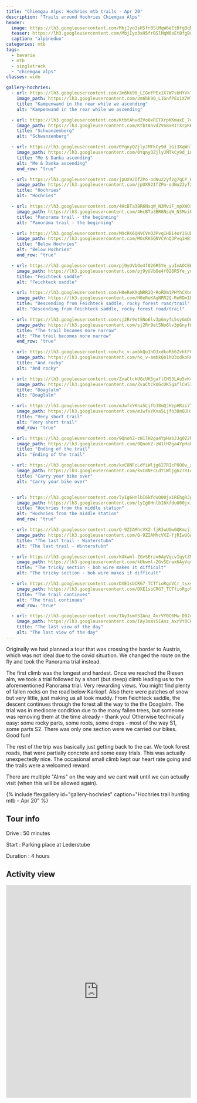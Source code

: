 ```yaml
---
title: "Chiemgau Alps: Hochries mtb trails - Apr 20"
description: "Trails around Hochries Chiemgau Alps"
header:
  image: https://lh3.googleusercontent.com/MbjIyo3sH5frBSlMqW6eEtBfgBqNUF9Sji32pbelxWGy8e-ry3m7w8WfV2fgESnjG6JkqEm6c3wq8cm0GyVfqGrVdg2F0RKCDLAEIeDJtIWSRBmH5kT7N1x0VQIwDOejZ5GvpL5tvUhWN4CYZjLJX6u1SzaWb0teSOPwuZpdjK6B3YAhK0Nh3qsjh-IlrNs8VuAbkVhE2VJDZbPul8S3pnw-KFe1MzBxVIp6GPlMcRg1qF2s_mzYucQDMxdI1z5MNi8um-tauK6xENhxj-fVA4SRy33RFnHzNFDlqba0xfcrgpHdnbuGD8dKDN1dEuwfHwUf-zgy_5acqolBZQOmUkYczCEFrLFvbaMqRX7fSfEUXVWWVm0evUB0YgLkcS1D6sVJKMD2QMyrPe3OYdYJD8L22j6gVUqPTrEdWDaAsnb3vVwlKiWoRRRgtqQIuRhxUeEXGnElSG4MhpEC6gZiQ7GBPFUmdSyljCedO5db5LSE2LhMfWVI-8-IfzfqM-pRI6mpdUZdMP7FhE683cbTaEtJSXFvdcEXInEmPslEVuiKkvX2uQ0jwoMXQHwJJpIyq7QOxtvCbDalVa-zLfZg9nge2nYx596S47aFmu2jV9J0sdOp68IIF3lrBx5o66XromFYkwCtnMTeNSKtREHlmeGp7zxg0G6j-6r9xuU8Iihv9fv6IlOYx8WpprhL1-nak2Q7pG2GC84adFcTxCnJdnF_M-MiOjj5dgiIQAyjV8J1tBD4NHWwKpgQ=w1210-h1316-no
  teaser: https://lh3.googleusercontent.com/MbjIyo3sH5frBSlMqW6eEtBfgBqNUF9Sji32pbelxWGy8e-ry3m7w8WfV2fgESnjG6JkqEm6c3wq8cm0GyVfqGrVdg2F0RKCDLAEIeDJtIWSRBmH5kT7N1x0VQIwDOejZ5GvpL5tvUhWN4CYZjLJX6u1SzaWb0teSOPwuZpdjK6B3YAhK0Nh3qsjh-IlrNs8VuAbkVhE2VJDZbPul8S3pnw-KFe1MzBxVIp6GPlMcRg1qF2s_mzYucQDMxdI1z5MNi8um-tauK6xENhxj-fVA4SRy33RFnHzNFDlqba0xfcrgpHdnbuGD8dKDN1dEuwfHwUf-zgy_5acqolBZQOmUkYczCEFrLFvbaMqRX7fSfEUXVWWVm0evUB0YgLkcS1D6sVJKMD2QMyrPe3OYdYJD8L22j6gVUqPTrEdWDaAsnb3vVwlKiWoRRRgtqQIuRhxUeEXGnElSG4MhpEC6gZiQ7GBPFUmdSyljCedO5db5LSE2LhMfWVI-8-IfzfqM-pRI6mpdUZdMP7FhE683cbTaEtJSXFvdcEXInEmPslEVuiKkvX2uQ0jwoMXQHwJJpIyq7QOxtvCbDalVa-zLfZg9nge2nYx596S47aFmu2jV9J0sdOp68IIF3lrBx5o66XromFYkwCtnMTeNSKtREHlmeGp7zxg0G6j-6r9xuU8Iihv9fv6IlOYx8WpprhL1-nak2Q7pG2GC84adFcTxCnJdnF_M-MiOjj5dgiIQAyjV8J1tBD4NHWwKpgQ=w400-h800-no
  caption: "alpineduo"
categories: mtb
tags:
  - bavaria
  - mtb
  - singletrack
  - "chiemgau alps"
classes: wide

gallery-hochries:
  - url: https://lh3.googleusercontent.com/2m6hk90_LIGnfPEx1X7W7sbHYVkTfHVc83Q7WkMF52e1ObCTNz-z6RvQX76pAr72iF7_y-vnoWWqiJ5MqPSDn9VZO4fRBjkObqg_bE7O5_744oXqsSPkm1bxVJ_VLu4x86-j0ezg-Sodmbu0dj41iSHe0FJgbnkRoo5QGUoKRI_FiVA2yvV32Klm4y8SWTF_oRGGFXfmxoG1bdaF4unfuVIbAxN-nyn1g4DbCS2vV7sYX-XULQPoVdjFsqq3eob0LpfI8rfr4BwbNJKKyKQT9nhso9EAfH3DKDeGug_z8UDvd0vZgG2tQHtcgDXh-Qdhf92VGXris0dZ5UJ78DIB2EoypT8GGpokEnE1uhXQXEB3aoFNp6JM88fwAC0Aa35LrkYJg29v0T61gmI7TAkjPv_FHnlwHZnsVgWAdHM1g3OIwdtu7BDvRyfbH2ALOtNnj601FVLlqVPwj0FXV1anIQ7qGqEwljrrl6IXqK2csEgCiVanePqnO1VrGWP7J5Mj2Hxo4IQV3fOQ7ZHfKd-sR3snC1okj4LOqt285ip7aRMQKdWGk7oqzj4IrSLv_jvo3wCDaQDfhjSbeuxSYXK3DC3_dvuIcq5LX-U_stZ1IW88ODnOi05eoYT0D2dYRYR37jh-xfhcrlwSFR6me1dz1wDjGswJ9o2DZlidmYIihi8o5dd9Rt0hnbnfw_y4_p5Z-iVGFNvVu5KUVp6Pq3IaVWUbbhG8IL-J_UulCCEQKZgW6GyuGj97AMQn=w988-h1316-no
    image_path: https://lh3.googleusercontent.com/2m6hk90_LIGnfPEx1X7W7sbHYVkTfHVc83Q7WkMF52e1ObCTNz-z6RvQX76pAr72iF7_y-vnoWWqiJ5MqPSDn9VZO4fRBjkObqg_bE7O5_744oXqsSPkm1bxVJ_VLu4x86-j0ezg-Sodmbu0dj41iSHe0FJgbnkRoo5QGUoKRI_FiVA2yvV32Klm4y8SWTF_oRGGFXfmxoG1bdaF4unfuVIbAxN-nyn1g4DbCS2vV7sYX-XULQPoVdjFsqq3eob0LpfI8rfr4BwbNJKKyKQT9nhso9EAfH3DKDeGug_z8UDvd0vZgG2tQHtcgDXh-Qdhf92VGXris0dZ5UJ78DIB2EoypT8GGpokEnE1uhXQXEB3aoFNp6JM88fwAC0Aa35LrkYJg29v0T61gmI7TAkjPv_FHnlwHZnsVgWAdHM1g3OIwdtu7BDvRyfbH2ALOtNnj601FVLlqVPwj0FXV1anIQ7qGqEwljrrl6IXqK2csEgCiVanePqnO1VrGWP7J5Mj2Hxo4IQV3fOQ7ZHfKd-sR3snC1okj4LOqt285ip7aRMQKdWGk7oqzj4IrSLv_jvo3wCDaQDfhjSbeuxSYXK3DC3_dvuIcq5LX-U_stZ1IW88ODnOi05eoYT0D2dYRYR37jh-xfhcrlwSFR6me1dz1wDjGswJ9o2DZlidmYIihi8o5dd9Rt0hnbnfw_y4_p5Z-iVGFNvVu5KUVp6Pq3IaVWUbbhG8IL-J_UulCCEQKZgW6GyuGj97AMQn=w300-h400-no
    title: "Kampenwand in the rear while we ascending"
    alt: "Kampenwand in the rear while we ascending"

  - url: https://lh3.googleusercontent.com/KtbtAhvd2Vo8xRITXrpKKmaxE_7d_3viMBWpL_UeOif2ZJ9koiaVtN4Mc6L5vN7i1iLvGmmq55y6ArvgKt_CkkPdL1zMjKPRHOXlkEcYLAwzMb9eC30xONeuYCaAZyXbHHcRX1xUvoyl3ZfAaAJyUJMWvmklGXpgdyhimEyy_nnoQzHED1qzcKtmXS3RKSeKW-jIEw7e256KX8CvKTUsVngsHZCqafZF0wy9NcXMROlwbQY94qpg8Lk3rZA9GWskrfVyJg-p7IieuW4x3KhQkAZeWJy5PMNS8Dml-S-ianvOI6xLyqhAMTi99fHNuqvNXftCGSuCQIEYHrKCnFAyTef08xbSS2Dfe_8EfISagki4nagcVsZbWoRcR3WWwYY3VRUelxaQLneqKWUD3lqsQDPG8W5dNMQ0xhR1vZ5shwgNfnsGe6cZcV28JwwycrW730YCyxSyi5z-ng9W0KFLqeAOI5UN9zrKVcMz2oOE-kv1zzjiYOAUim2udFvKLGXPexUXaMnD6yOnHXMFOce9Pawiq56wvYGprEflyFNI2ZBTt7Xe8UoqFvEen4ADo7TMNC7V-dthX3hjLmnbkL1ayo8_6daFcVEnAjXFc5UPD0ckyukXuMG5mTDx7Pnw2CfsDJt9M_SJ5mEicwT6pHn57f958OIgrDHvKTNm4tnxUlGpVuxBxubU3tkrQnqKuqVrZ3JeuNJvfaujEfyC6CNuFiT94gOCdLVR7BNn-cFm2uKgFInp7DHEK-nv=w988-h1316-no
    image_path: https://lh3.googleusercontent.com/KtbtAhvd2Vo8xRITXrpKKmaxE_7d_3viMBWpL_UeOif2ZJ9koiaVtN4Mc6L5vN7i1iLvGmmq55y6ArvgKt_CkkPdL1zMjKPRHOXlkEcYLAwzMb9eC30xONeuYCaAZyXbHHcRX1xUvoyl3ZfAaAJyUJMWvmklGXpgdyhimEyy_nnoQzHED1qzcKtmXS3RKSeKW-jIEw7e256KX8CvKTUsVngsHZCqafZF0wy9NcXMROlwbQY94qpg8Lk3rZA9GWskrfVyJg-p7IieuW4x3KhQkAZeWJy5PMNS8Dml-S-ianvOI6xLyqhAMTi99fHNuqvNXftCGSuCQIEYHrKCnFAyTef08xbSS2Dfe_8EfISagki4nagcVsZbWoRcR3WWwYY3VRUelxaQLneqKWUD3lqsQDPG8W5dNMQ0xhR1vZ5shwgNfnsGe6cZcV28JwwycrW730YCyxSyi5z-ng9W0KFLqeAOI5UN9zrKVcMz2oOE-kv1zzjiYOAUim2udFvKLGXPexUXaMnD6yOnHXMFOce9Pawiq56wvYGprEflyFNI2ZBTt7Xe8UoqFvEen4ADo7TMNC7V-dthX3hjLmnbkL1ayo8_6daFcVEnAjXFc5UPD0ckyukXuMG5mTDx7Pnw2CfsDJt9M_SJ5mEicwT6pHn57f958OIgrDHvKTNm4tnxUlGpVuxBxubU3tkrQnqKuqVrZ3JeuNJvfaujEfyC6CNuFiT94gOCdLVR7BNn-cFm2uKgFInp7DHEK-nv=w300-h400-no
    title: "Schwanzenberg"
    alt: "Schwanzenberg"

  - url: https://lh3.googleusercontent.com/0YqnyQZjlyJMTkCy9d_iGi3XqWnlI58ZsvrusQEcuN7XZqgWtauM-huuPpNs8qe1kdmNQaa614yEUDsYd91ngFipVOtxVlupWPiKM1vREDQRauoEtuV5vm3rFCnkPi0kuGemL-7BqK568cyIHhemcR4UbdsyosYI1X0EkgOuOsUoeTZgJTEHpWjaWvYGxW7OBhBRPj0B2N_DC3i-iG5T3D29Ye7AJq93sqfOlApNVH0FhZhTWzUjQeyqhUfpQ95cUrAcCWIA_LtbA80sRjCHpL3gpIlp5dTyiCcNFZpLqqrtdTZyJ3Gm_PUHpTHXozX2BiS1iEFrjD09HFBK4oBruQF5yvvr69jRV_jQkYy2n0Fe3VzjQXJAWTgXsATA9FHjelP5p4PLoDsmfchXh17gkgdM7OMwfk3Cy0d5Ea3zEkoEgyojM1uXWqoumkTfwulMFuFyJ8XFMDL9UpVstUwQeZXZld7RR7tQUxcojZooPcYHxxS7F4T9AMqw6TNoLIrKg3XMKoxYAYICzq3xFeB-BJk7V55wLcRAzKGGIvixf3z5Nj6_l4GEOekds656MGClUVBouZyf5zBTs9Zxy8iWrgwnjLxkrp4UekqbWHc_JkjRt5NA_ASjrsq6qmBLGO8qlzvDKwd4UP3kg7nNIQ3O5vIRC0zORwA6jssxa67mtb9MvKYMi6n7fydOhIqAb_ONBM7s1tu4bMhWoLJqEddc_mvySMxBTCNzm6rtsBD0XDxRUC9iND8RtI66=w988-h1316-no
    image_path: https://lh3.googleusercontent.com/0YqnyQZjlyJMTkCy9d_iGi3XqWnlI58ZsvrusQEcuN7XZqgWtauM-huuPpNs8qe1kdmNQaa614yEUDsYd91ngFipVOtxVlupWPiKM1vREDQRauoEtuV5vm3rFCnkPi0kuGemL-7BqK568cyIHhemcR4UbdsyosYI1X0EkgOuOsUoeTZgJTEHpWjaWvYGxW7OBhBRPj0B2N_DC3i-iG5T3D29Ye7AJq93sqfOlApNVH0FhZhTWzUjQeyqhUfpQ95cUrAcCWIA_LtbA80sRjCHpL3gpIlp5dTyiCcNFZpLqqrtdTZyJ3Gm_PUHpTHXozX2BiS1iEFrjD09HFBK4oBruQF5yvvr69jRV_jQkYy2n0Fe3VzjQXJAWTgXsATA9FHjelP5p4PLoDsmfchXh17gkgdM7OMwfk3Cy0d5Ea3zEkoEgyojM1uXWqoumkTfwulMFuFyJ8XFMDL9UpVstUwQeZXZld7RR7tQUxcojZooPcYHxxS7F4T9AMqw6TNoLIrKg3XMKoxYAYICzq3xFeB-BJk7V55wLcRAzKGGIvixf3z5Nj6_l4GEOekds656MGClUVBouZyf5zBTs9Zxy8iWrgwnjLxkrp4UekqbWHc_JkjRt5NA_ASjrsq6qmBLGO8qlzvDKwd4UP3kg7nNIQ3O5vIRC0zORwA6jssxa67mtb9MvKYMi6n7fydOhIqAb_ONBM7s1tu4bMhWoLJqEddc_mvySMxBTCNzm6rtsBD0XDxRUC9iND8RtI66=w300-h400-no
    title: "Me & Danka ascending"
    alt: "Me & Danka ascending"
    end_row: "true"

  - url: https://lh3.googleusercontent.com/jpUX92IfZPo-odNu22yf2g7qCP_H81TrfyoznL9zmrcV-huG3InN81phrxFOF4PfftZJesWESYKwvmnYlu3_uPI6e4VbKzNVNH-fu0Y9zxBlxAecGumYUTblhBc04tBQWpnf_yi3xTerWvhxgE0HD6bHbMarATUTN9ArzCBifJD1YaaJmhH6VFC0-JdwyFJBAlwMKa1oVypk4lmfgHSfa19WxMq63AzPlps3OesIhjn2DfajWhPkes6vM8lhL4m4t60eDqFEWPxXqXenbdo9nvvHuMSRaw7djSigJeu0qDQxOrdaKnsHqFL0u_AYr4saochqqOb1Ix7pVJ2aYrTsJ5pdH-Q75RLrhEeZWmN-4tuj2KExcRCGBynIQqMWQD8U8TfYxAmZp9NM2WtnxbAuHUb8VKzY9I7igIAU6CqyvHUo9AC59y_R8dxtJIHKU0sCKo_q-OPSZcZCzRIA_pEy-c-l5CDPn_Z5PhcW9ApGrJVDpKzd4lrLNf2b_ivbrRakHvl7Bds2tabzylFw7Qbu-DvOLRgSyuQIz_eQsxwzM7UIPJFfIOX9gGL3nvDN8fgIPD7H7WruKpIOHtCypUKHvv43LMAM_tMlMopmjlhXxcIpjYdGds1TFQLWJ7gMBJxRkngU0mTk5irQj2JpYaxDHd3p3As__PLzB3HGL1JPBwXRVtJ69uiULcaRzB-mD5278sKWNJNPKZss7RG3VBv-fws3RGjeJ5Ee0OA7FAnX1BBtKmy2E_1_KntE=w988-h1316-no
    image_path: https://lh3.googleusercontent.com/jpUX92IfZPo-odNu22yf2g7qCP_H81TrfyoznL9zmrcV-huG3InN81phrxFOF4PfftZJesWESYKwvmnYlu3_uPI6e4VbKzNVNH-fu0Y9zxBlxAecGumYUTblhBc04tBQWpnf_yi3xTerWvhxgE0HD6bHbMarATUTN9ArzCBifJD1YaaJmhH6VFC0-JdwyFJBAlwMKa1oVypk4lmfgHSfa19WxMq63AzPlps3OesIhjn2DfajWhPkes6vM8lhL4m4t60eDqFEWPxXqXenbdo9nvvHuMSRaw7djSigJeu0qDQxOrdaKnsHqFL0u_AYr4saochqqOb1Ix7pVJ2aYrTsJ5pdH-Q75RLrhEeZWmN-4tuj2KExcRCGBynIQqMWQD8U8TfYxAmZp9NM2WtnxbAuHUb8VKzY9I7igIAU6CqyvHUo9AC59y_R8dxtJIHKU0sCKo_q-OPSZcZCzRIA_pEy-c-l5CDPn_Z5PhcW9ApGrJVDpKzd4lrLNf2b_ivbrRakHvl7Bds2tabzylFw7Qbu-DvOLRgSyuQIz_eQsxwzM7UIPJFfIOX9gGL3nvDN8fgIPD7H7WruKpIOHtCypUKHvv43LMAM_tMlMopmjlhXxcIpjYdGds1TFQLWJ7gMBJxRkngU0mTk5irQj2JpYaxDHd3p3As__PLzB3HGL1JPBwXRVtJ69uiULcaRzB-mD5278sKWNJNPKZss7RG3VBv-fws3RGjeJ5Ee0OA7FAnX1BBtKmy2E_1_KntE=w300-h400-no
    title: "Hochries"
    alt: "Hochries"

  - url: https://lh3.googleusercontent.com/4HcBTa3BR6NsqW_N3MviF_mpXWOridUuhA5iNRPNTlVj4MFko299wayzZ6T68ZdsrXkzmKD4YGxPybq4jZYmPyYkLeK3lA5lo2jGWwjq7vTnk7HWDspZd6WCkD7X4E8ruV0mAVLQ49Qti2KNyhlo7WDpH1P28ljHcumdvRFCw0LMQRRlL76IwI5L_fRouFdw2wfLpCb2mVzVjFV4HMGUgRhRmAB7JJoqbGf-60jyeRiw5rW-yLkZ-JA4SCKidxQWEIUgwXs2RvXO-GS5TXvASgrq2k0s6b6rqYfSQyEIYub-IMlPipI68XutCY0MrV5Fy9ijN7l0Hjolv4ZnZTSY4ZcOqpLk3cZqCkbef6Ynx9kvqHwxKbs54TmQ7XKXy-0lzB_RH3aDvE2eavkGN6OadzlT1yVl01BBW9nVCFl6QwHesRUB9SysNhL9gosrIrYmXdb7XOHvChEGLojAh5Yk-Xk9JeUXV_DGHLsWJFV-2nHnd-Z0SDHZ7N2nzuJQshom_aR1sONTnsGx1ORGRBkJrDyqdEfXGWT4oCOvi215ag_63C62-6UDkxJU-f2MQjLQf5KZqgi1w2MRxBpSUIzorUVa4bt5xLwKALVWkl0nQ9p843HB7yy4XVJ51-66S5Cmj3k-OFXx-Y8X2CoCqkQlouMu5T-H_bEREzn28Z9nzo94PiPY_2GpbH4M8Pj2et6RMSAFThFAXA3QHR_BYntvd5kI7Yd4xG-5g7ctQdbwRLa3xqr5C8b-Pt8U=w988-h1316-no
    image_path: https://lh3.googleusercontent.com/4HcBTa3BR6NsqW_N3MviF_mpXWOridUuhA5iNRPNTlVj4MFko299wayzZ6T68ZdsrXkzmKD4YGxPybq4jZYmPyYkLeK3lA5lo2jGWwjq7vTnk7HWDspZd6WCkD7X4E8ruV0mAVLQ49Qti2KNyhlo7WDpH1P28ljHcumdvRFCw0LMQRRlL76IwI5L_fRouFdw2wfLpCb2mVzVjFV4HMGUgRhRmAB7JJoqbGf-60jyeRiw5rW-yLkZ-JA4SCKidxQWEIUgwXs2RvXO-GS5TXvASgrq2k0s6b6rqYfSQyEIYub-IMlPipI68XutCY0MrV5Fy9ijN7l0Hjolv4ZnZTSY4ZcOqpLk3cZqCkbef6Ynx9kvqHwxKbs54TmQ7XKXy-0lzB_RH3aDvE2eavkGN6OadzlT1yVl01BBW9nVCFl6QwHesRUB9SysNhL9gosrIrYmXdb7XOHvChEGLojAh5Yk-Xk9JeUXV_DGHLsWJFV-2nHnd-Z0SDHZ7N2nzuJQshom_aR1sONTnsGx1ORGRBkJrDyqdEfXGWT4oCOvi215ag_63C62-6UDkxJU-f2MQjLQf5KZqgi1w2MRxBpSUIzorUVa4bt5xLwKALVWkl0nQ9p843HB7yy4XVJ51-66S5Cmj3k-OFXx-Y8X2CoCqkQlouMu5T-H_bEREzn28Z9nzo94PiPY_2GpbH4M8Pj2et6RMSAFThFAXA3QHR_BYntvd5kI7Yd4xG-5g7ctQdbwRLa3xqr5C8b-Pt8U=w300-h400-no
    title: "Panorama trail - the beginning"
    alt: "Panorama trail - the beginning"

  - url: https://lh3.googleusercontent.com/MOcRK6QNVCVnQ3Pvq1HBi4oY1SUbVH3KgjnoNaaJVvb7jSuWzQ2eDKd_OCo3uXK-sMLc27F5-z1ovcLZ9XJ2TJlxvKM-mYTAHhG9BhUiBXjOyKro1ylcbYqyNKFwvS-YvBjXYjuSiHZ6sevP2FPx2mdayB9JB5WRER-EcgkNuGkfZm4BxUjFKi7YvAzLFDgtbEArZQfxJdVjigx_4lYDHsIdrs8NRxyM38vT82Me3fNoZdpkAtDHIMZbrZ3yLcfvkppmsi5J6W4gI3wghoA-_XjcHUHs_3LxJSxsCw-vXRuhT5smoWhmm3wL5oqOVr6Gni29AL9MtRSOnOwD4a7gBmOlWOal6WAR4X0k2H9zeGwAT8Jc7uwSSkk0Vm1y24gT22wx15sIwywL4XgjDiRdwCh2ZSR7ZMRcrPHmNs5p5au7FbjO84Hq_wK0t1m7ZeYmnkomQ_ZiPIMAQ0RLVcIbpDZgAtUxyuFQDVLV6ioYO51R_R18Yxitv7ahDQBqWOiVrhuChnl7j2qNJBPe8MnqqAETYk9_neJIneQilQrjh5y_C_na4HL1q1Q94hjRKn6T357plM4g6sPHql_8FEn-ca9MXTEwqWK7lyQMYbrIJ-40gf37Pt8gN7aIziD6MVc3qWGIuhbe3I2X6hCcar2_ZPWzuQkokPsivGN3H_x_WruE-3DtRJYTVGAHuKnyUPeSzntihdJw2TF7-Pa5QWBb42-FW5JWmcrwwVEdi2a_dElOfGP27KVe08sV=w1756-h1316-no
    image_path: https://lh3.googleusercontent.com/MOcRK6QNVCVnQ3Pvq1HBi4oY1SUbVH3KgjnoNaaJVvb7jSuWzQ2eDKd_OCo3uXK-sMLc27F5-z1ovcLZ9XJ2TJlxvKM-mYTAHhG9BhUiBXjOyKro1ylcbYqyNKFwvS-YvBjXYjuSiHZ6sevP2FPx2mdayB9JB5WRER-EcgkNuGkfZm4BxUjFKi7YvAzLFDgtbEArZQfxJdVjigx_4lYDHsIdrs8NRxyM38vT82Me3fNoZdpkAtDHIMZbrZ3yLcfvkppmsi5J6W4gI3wghoA-_XjcHUHs_3LxJSxsCw-vXRuhT5smoWhmm3wL5oqOVr6Gni29AL9MtRSOnOwD4a7gBmOlWOal6WAR4X0k2H9zeGwAT8Jc7uwSSkk0Vm1y24gT22wx15sIwywL4XgjDiRdwCh2ZSR7ZMRcrPHmNs5p5au7FbjO84Hq_wK0t1m7ZeYmnkomQ_ZiPIMAQ0RLVcIbpDZgAtUxyuFQDVLV6ioYO51R_R18Yxitv7ahDQBqWOiVrhuChnl7j2qNJBPe8MnqqAETYk9_neJIneQilQrjh5y_C_na4HL1q1Q94hjRKn6T357plM4g6sPHql_8FEn-ca9MXTEwqWK7lyQMYbrIJ-40gf37Pt8gN7aIziD6MVc3qWGIuhbe3I2X6hCcar2_ZPWzuQkokPsivGN3H_x_WruE-3DtRJYTVGAHuKnyUPeSzntihdJw2TF7-Pa5QWBb42-FW5JWmcrwwVEdi2a_dElOfGP27KVe08sV=w300-h400-no
    title: "Below Hochries"
    alt: "Below Hochries"
    end_row: "true"

  - url: https://lh3.googleusercontent.com/pj9yUVbOe4f026R5Ye_yuInAOCBKvsgRfi_m1a_c23G5FkuW5aPivBZRjLJu_d7PNmrmUQVPHkIGjSPVtd9f0HYDkyX4Q6255SstGNjPGLZx6iP3K8Ltoi83rlRFGQKUynZqXGlMKTgWZTA8nS_2SNFFn76aF4OfuPvrs_U6Us61DlM8lsbBxUB1RZZFsZvp558kl1DvdnGcrIuRp0djmEmflWWzRCAO3SlqmwB0zTQeJBcCwBWsNMY22wARhiHvZ2Siq6jG1gjehV1PXaObRlUXiHZyeuGFtPOKsrrsgsHJnQK9lYpYX5MX5Y2N9SSEASlUXeSL0rxz_NodSF1h-mR10j0WUd6uaqK1UkSxX5F47uFQAL4kPN-DQh-z3MO7eL_HLk8nLZ1Ue9Rq5ZhlWbV-4GMk70ETGjBy2_RRAcWlxrYCbVvuTcpSXBYkAwBXIRL-YXlglo02Y5n1gTFnwtRByVn681yQSAFSu54S4dUMA_0seW4qxl-z1KWldtYpkvhvXhhG5IjZ21Cm_BnNOKzwQJ7zfKGM-rnT1I6qlZf9Hmc5gG_nZ5enQQqLhGAvIj5rQOkUFYtTqaPX2vXyNUcDQRfDLSHvVS4gGIMCDTgnV38yYjX75WFKkneN1A_VIhZT_dlo9jC_mcwT0Wf52ZAEWva0XQLZFQfPFazMwm_KbBWUW0PFu-0wrUKVVdXhAYWo0AsOn22rfxw8om3tFb-PNxUTqnp8KrJyNBy5ehOUw8GC249vlGWo=w988-h1316-no
    image_path: https://lh3.googleusercontent.com/pj9yUVbOe4f026R5Ye_yuInAOCBKvsgRfi_m1a_c23G5FkuW5aPivBZRjLJu_d7PNmrmUQVPHkIGjSPVtd9f0HYDkyX4Q6255SstGNjPGLZx6iP3K8Ltoi83rlRFGQKUynZqXGlMKTgWZTA8nS_2SNFFn76aF4OfuPvrs_U6Us61DlM8lsbBxUB1RZZFsZvp558kl1DvdnGcrIuRp0djmEmflWWzRCAO3SlqmwB0zTQeJBcCwBWsNMY22wARhiHvZ2Siq6jG1gjehV1PXaObRlUXiHZyeuGFtPOKsrrsgsHJnQK9lYpYX5MX5Y2N9SSEASlUXeSL0rxz_NodSF1h-mR10j0WUd6uaqK1UkSxX5F47uFQAL4kPN-DQh-z3MO7eL_HLk8nLZ1Ue9Rq5ZhlWbV-4GMk70ETGjBy2_RRAcWlxrYCbVvuTcpSXBYkAwBXIRL-YXlglo02Y5n1gTFnwtRByVn681yQSAFSu54S4dUMA_0seW4qxl-z1KWldtYpkvhvXhhG5IjZ21Cm_BnNOKzwQJ7zfKGM-rnT1I6qlZf9Hmc5gG_nZ5enQQqLhGAvIj5rQOkUFYtTqaPX2vXyNUcDQRfDLSHvVS4gGIMCDTgnV38yYjX75WFKkneN1A_VIhZT_dlo9jC_mcwT0Wf52ZAEWva0XQLZFQfPFazMwm_KbBWUW0PFu-0wrUKVVdXhAYWo0AsOn22rfxw8om3tFb-PNxUTqnp8KrJyNBy5ehOUw8GC249vlGWo=w300-h400-no
    title: "Feichteck saddle"
    alt: "Feichteck saddle"

  - url: https://lh3.googleusercontent.com/H8eReKAqNRR2Q-RoRDm1PHYhCXbnbnhgOd4loTOlhabxIWYibd8HI6yB6xmxGscFJAIkRCTwiPcZKAsvBoyIe2a2FBI7s-WmJTBEalSNj-921NbLCJAt8AdJSqJvx__EIxHwvxesQs3oNAqiING0EQJ_DhqoWh7WQQUS5sbfb8ZKK7KISrbAV7jeUudaHA2QP-3T0c5OX3HYQhFTCbnPHvlirmvLdTml9gRcHv7A-OczR6KJKR2FkjizWYTBY_4QlScLT70HuXzRrtizKFDfbpKLoLxKr99DaBtMwU7TGAeDGdVAtVhOyjkDxmSCFsp2lu0LLC9Kfcp0TbO3VBwD0nnv_UmrsBFvMGtKES6df2TIweekbn8vxSFai2mT8oqiWBLyl2_gaNAJtv4yVmmJxOoHi_BGbW_7Qm5c044B_Qf0Ognfe9bNm68ifIhw6VDZIQgu7Uph80VrSk88gdBrZxLdF5PTZeo8MVS7CW9XqH8DbIFtwxh9gUvK4m7rerVkkEpX1_Kv9Fh8EZxdL-oVS55bXeYQtzAx8W7Z6N56vQkVU2lYgLOfwX2gtkKKTbuj4xgVKOLzmrZAKS_aUc6Ka0gKQQt2pL07VjGwjpby9cimwIp6RwjJQv3aUz4oeTgaa458aw3acp-BJSd0iog8GTyjasmpngtPnA26XG5A7HXOV7pBGKHZaN-pNRMJd5ZUyeW3im57Woq-SndM1vbBjTPl-52DuTEPtQHgBvcFzFHAfE7BkJYbQSNC=w988-h1316-no
    image_path: https://lh3.googleusercontent.com/H8eReKAqNRR2Q-RoRDm1PHYhCXbnbnhgOd4loTOlhabxIWYibd8HI6yB6xmxGscFJAIkRCTwiPcZKAsvBoyIe2a2FBI7s-WmJTBEalSNj-921NbLCJAt8AdJSqJvx__EIxHwvxesQs3oNAqiING0EQJ_DhqoWh7WQQUS5sbfb8ZKK7KISrbAV7jeUudaHA2QP-3T0c5OX3HYQhFTCbnPHvlirmvLdTml9gRcHv7A-OczR6KJKR2FkjizWYTBY_4QlScLT70HuXzRrtizKFDfbpKLoLxKr99DaBtMwU7TGAeDGdVAtVhOyjkDxmSCFsp2lu0LLC9Kfcp0TbO3VBwD0nnv_UmrsBFvMGtKES6df2TIweekbn8vxSFai2mT8oqiWBLyl2_gaNAJtv4yVmmJxOoHi_BGbW_7Qm5c044B_Qf0Ognfe9bNm68ifIhw6VDZIQgu7Uph80VrSk88gdBrZxLdF5PTZeo8MVS7CW9XqH8DbIFtwxh9gUvK4m7rerVkkEpX1_Kv9Fh8EZxdL-oVS55bXeYQtzAx8W7Z6N56vQkVU2lYgLOfwX2gtkKKTbuj4xgVKOLzmrZAKS_aUc6Ka0gKQQt2pL07VjGwjpby9cimwIp6RwjJQv3aUz4oeTgaa458aw3acp-BJSd0iog8GTyjasmpngtPnA26XG5A7HXOV7pBGKHZaN-pNRMJd5ZUyeW3im57Woq-SndM1vbBjTPl-52DuTEPtQHgBvcFzFHAfE7BkJYbQSNC=w300-h400-no
    title: "Descending from Feichteck saddle, rocky forest road/trail"
    alt: "Descending from Feichteck saddle, rocky forest road/trail"

  - url: https://lh3.googleusercontent.com/sj2Rr9et5No6lv3pGnyfL5syGmDQYq_HWM3RcCqKLqV8keTbfBB1juIvagQpgGDOw2aF8t3hzlbrWH202VOgDiviNg65qLKqF8k0lIdT4IT-mVhMQygu4u9HBAuGOoICTutIvSwsizQarpZwtc6iw5C-_XXiHXqSXn2HD6-E2OL2yjpatNrbiMNgp7wyDILnigKObf6kCRVlRxocQJj3K7heKkeB2kKgPMotNQqrtiai0K0YCZYDuXZrbplSb6CxvSS-kjk-NL8_LMFlyhV5byAhWvhuneNE0h1Tb3LPzYNKaXZ3qKkUYS_jlzE5AADxra5o2LtQE1uGSQZ-MZW6Vr86tu6uikD7y5nx-204pM7Havh93vHOf3EIaLuWAC7OZtIRsC4GqtcXS5zCLAUsGVrEST4w7GCZCGvnSiwrxkiSujEQUKTs54wxbmQRhk0H44XQXjPyxyg7YdXZSr1n8odOBUSzJHHni4iq2mRoeq_TjRbPpvFAoICPkALPGaNS5jwW8lqEYiRuPK1p1KBSHyXvaxx9H_fMaRV9yHsm9bPevVPcYdU1eN2a1aqkB9455EoCuDFKJ_hRk9Q1Elhaa-ZDQwYz019IuY1uRaeUVksAOJMjI1p-f4_GI1JZBvdHKWUljBWAijqaHyZNpcvNdDMNEOiUJaQAUfAdqqb5T2n5hfNdd1LQv-0xG_E6S_eN3f4nD-ifkTcMla8eQZG7Z_XSsRjEmT463J-uM5bMwphpoiE9JHrahEcM=w988-h1316-no
    image_path: https://lh3.googleusercontent.com/sj2Rr9et5No6lv3pGnyfL5syGmDQYq_HWM3RcCqKLqV8keTbfBB1juIvagQpgGDOw2aF8t3hzlbrWH202VOgDiviNg65qLKqF8k0lIdT4IT-mVhMQygu4u9HBAuGOoICTutIvSwsizQarpZwtc6iw5C-_XXiHXqSXn2HD6-E2OL2yjpatNrbiMNgp7wyDILnigKObf6kCRVlRxocQJj3K7heKkeB2kKgPMotNQqrtiai0K0YCZYDuXZrbplSb6CxvSS-kjk-NL8_LMFlyhV5byAhWvhuneNE0h1Tb3LPzYNKaXZ3qKkUYS_jlzE5AADxra5o2LtQE1uGSQZ-MZW6Vr86tu6uikD7y5nx-204pM7Havh93vHOf3EIaLuWAC7OZtIRsC4GqtcXS5zCLAUsGVrEST4w7GCZCGvnSiwrxkiSujEQUKTs54wxbmQRhk0H44XQXjPyxyg7YdXZSr1n8odOBUSzJHHni4iq2mRoeq_TjRbPpvFAoICPkALPGaNS5jwW8lqEYiRuPK1p1KBSHyXvaxx9H_fMaRV9yHsm9bPevVPcYdU1eN2a1aqkB9455EoCuDFKJ_hRk9Q1Elhaa-ZDQwYz019IuY1uRaeUVksAOJMjI1p-f4_GI1JZBvdHKWUljBWAijqaHyZNpcvNdDMNEOiUJaQAUfAdqqb5T2n5hfNdd1LQv-0xG_E6S_eN3f4nD-ifkTcMla8eQZG7Z_XSsRjEmT463J-uM5bMwphpoiE9JHrahEcM=w300-h400-no
    title: "The trail becomes more narrow"
    alt: "The trail becomes more narrow"
    end_row: "true"

  - url: https://lh3.googleusercontent.com/hc_v-ambkQo1hD3xdkoR66ZvhtFGiXbFUYvoVoc4085ONnsihodEq2bW22hPX0yn8BE6sIthmatw_uvaaGWogfpse7T6DhUb7BODkWnyY20fADO9e0Xh1kuVktvEDCO9LCfXPkbJgl1IAQqu8-ZKBXqZtCtfNxmUPe62fWgdm9XOygVETVh5NIQy-Oy0DKcPoRl9jgGyf4w6lWRAkJStqjMza1XziZRKbUv7klrZUbPehnLRVpCbgLGGMi-DtYHipI4GLZakRkCxCENvrldW3UtNdQAjcjMWzjJQStA8hO-DOIJHN1xV5Njq7h-NXiIaLyI4KoEVrhRZ-RVccO1Ew_tmUPpoBcqRzLD0tAskhyvPDeD6xwPj1x_SSu0RVvi6n5iyIbS2UWv1dgd54uD4QPGmxb4iBxSZAM03fZsQHHFQ5YMHt06HhNPfUUydf-vMSN2aD_XJkwXVvMexQJzlXFb40DwBgkSbGTSaarRwkuzaBKOVxbQm6ghC6G-to4pShrgXb6qJi_CmCYPuDEH-CnNsZaXeoQ0ww8kEKJLM0MdjUpI8loFTdVUIhb22XFfA_qzTpGjeYBA75MtBFSlBdvYGZjYeugptkd4ctItCLVJ8xmz6Pd6LNSXNy8aSEDm42sVveLzzzQnIQ_i-aUbBGs_RDU9vX0VO1DCXCitEzk5o9pFlj2B17w5Kzo9A7hiJLlVJ7iYzkph0uAXghjP4yCFK-SsSB3AOp8NnEPQjKAL2L6rm9wPr0RoV=w988-h1316-no
    image_path: https://lh3.googleusercontent.com/hc_v-ambkQo1hD3xdkoR66ZvhtFGiXbFUYvoVoc4085ONnsihodEq2bW22hPX0yn8BE6sIthmatw_uvaaGWogfpse7T6DhUb7BODkWnyY20fADO9e0Xh1kuVktvEDCO9LCfXPkbJgl1IAQqu8-ZKBXqZtCtfNxmUPe62fWgdm9XOygVETVh5NIQy-Oy0DKcPoRl9jgGyf4w6lWRAkJStqjMza1XziZRKbUv7klrZUbPehnLRVpCbgLGGMi-DtYHipI4GLZakRkCxCENvrldW3UtNdQAjcjMWzjJQStA8hO-DOIJHN1xV5Njq7h-NXiIaLyI4KoEVrhRZ-RVccO1Ew_tmUPpoBcqRzLD0tAskhyvPDeD6xwPj1x_SSu0RVvi6n5iyIbS2UWv1dgd54uD4QPGmxb4iBxSZAM03fZsQHHFQ5YMHt06HhNPfUUydf-vMSN2aD_XJkwXVvMexQJzlXFb40DwBgkSbGTSaarRwkuzaBKOVxbQm6ghC6G-to4pShrgXb6qJi_CmCYPuDEH-CnNsZaXeoQ0ww8kEKJLM0MdjUpI8loFTdVUIhb22XFfA_qzTpGjeYBA75MtBFSlBdvYGZjYeugptkd4ctItCLVJ8xmz6Pd6LNSXNy8aSEDm42sVveLzzzQnIQ_i-aUbBGs_RDU9vX0VO1DCXCitEzk5o9pFlj2B17w5Kzo9A7hiJLlVJ7iYzkph0uAXghjP4yCFK-SsSB3AOp8NnEPQjKAL2L6rm9wPr0RoV=w300-h400-no
    title: "And rocky"
    alt: "And rocky"

  - url: https://lh3.googleusercontent.com/ZvaCtckUGcUK5gaflCH53LAu5vK40Nckiwz8YKSwJRur7M8mEjzRlmvzyuDKcU-RWntfq4hQ3Tw77jUDw1aBzIm1RJCj9VwlCVkkt4U-E7P2xAmQaOy4pKSiMJVfoJsxJkwHa_H8nzWl42017iJDPPHFASkXlFlMyiNj5iwQxe1Ct12CEsJICPlMuGXURHLYVNsZ7beZLIUSsCFLOiKadndhWVpZGfglQWh5sxjvhMPTVdoICc9XoW3mRMJcnN7M4jn5jMy-QrEsaHMRR-j1Jb_JnD538EoSbXXF7Fw5o42GxhCWHEqfqmTSx1Wdfg53mw-7YW_XaQbO5mIEBPol3-e2AAymebmCpPnbyAd2mCFeFJNuAZUenyfvoy9Ppf9f_3PqfB9NXLctENA_YUtj26DMWiaz4SKBTKYkL3Yc04oo1EepAcF0O60FgOya0nUnskWCwRlkyP6wrxmswodieod-SRzUuvKeVIJHR35mkKvDSzASFzR94neFJzKcDzAZ3VlAQaUvQYtSRY9AeuXOhd2vGrif1Kpi4cc4j7ewmfsuqIyDOwlBhMFvLMYs0PK1wsWU5x0fdNH7MuApnEkzaGoqjuuss8S2yIW21NgK7D6n_-oluZxXlw_4Czcs4BbAtCUsMwvby4pL7bYjlbZMoaoADavBnXApZY8lb05VHDsSJGEqj7lWXtjeWG2MduGIgIJDSfsEMevzPFjeTpJST4njbw5ljxlh-kCG8kX_86eZ5zUYTHu5VIWI=w988-h1316-no
    image_path: https://lh3.googleusercontent.com/ZvaCtckUGcUK5gaflCH53LAu5vK40Nckiwz8YKSwJRur7M8mEjzRlmvzyuDKcU-RWntfq4hQ3Tw77jUDw1aBzIm1RJCj9VwlCVkkt4U-E7P2xAmQaOy4pKSiMJVfoJsxJkwHa_H8nzWl42017iJDPPHFASkXlFlMyiNj5iwQxe1Ct12CEsJICPlMuGXURHLYVNsZ7beZLIUSsCFLOiKadndhWVpZGfglQWh5sxjvhMPTVdoICc9XoW3mRMJcnN7M4jn5jMy-QrEsaHMRR-j1Jb_JnD538EoSbXXF7Fw5o42GxhCWHEqfqmTSx1Wdfg53mw-7YW_XaQbO5mIEBPol3-e2AAymebmCpPnbyAd2mCFeFJNuAZUenyfvoy9Ppf9f_3PqfB9NXLctENA_YUtj26DMWiaz4SKBTKYkL3Yc04oo1EepAcF0O60FgOya0nUnskWCwRlkyP6wrxmswodieod-SRzUuvKeVIJHR35mkKvDSzASFzR94neFJzKcDzAZ3VlAQaUvQYtSRY9AeuXOhd2vGrif1Kpi4cc4j7ewmfsuqIyDOwlBhMFvLMYs0PK1wsWU5x0fdNH7MuApnEkzaGoqjuuss8S2yIW21NgK7D6n_-oluZxXlw_4Czcs4BbAtCUsMwvby4pL7bYjlbZMoaoADavBnXApZY8lb05VHDsSJGEqj7lWXtjeWG2MduGIgIJDSfsEMevzPFjeTpJST4njbw5ljxlh-kCG8kX_86eZ5zUYTHu5VIWI=w300-h400-no
    title: "Doaglalm"
    alt: "Doaglalm"

  - url: https://lh3.googleusercontent.com/mJwfxYKna5Ljfb38mQJHzpHRzi7TkI-PKKQf1BBIbrV3NtD9U-PIM19iA_M6iqqfmpXamYw3cWlmIwa_aDha7UvOckYJ7ZNwN0zmDvc7NZhw3Bjx-uduoFalRYYwFZnSMnqvHaYDCV0vzzhVZrUURLkLmstefN_4uDkZL6F-N66Aui5RYymmHyqjrvx5H4KIILh9kD1OTzr_aUWI-OkaVFWfwoETiDmFDCI1zuuor4OgYUytqxrYlImkOrOviWAJKMqpWPrhAMSXWskaGJ9HO-g1qdNjuPoqe9Xj7qaKSvMxyfW2HDvmToNIWgYMHJYxfUfWjdsgYKyNdoJbe52ztvRuDaefsR3Ihq3_SlfinrWQ05HnG6T-weLwwC4wXT4iV2P6XrImzEKDUNmeaHsq0beSOYn7xheYMxM-cVPB6gN6JD9cGgHEwA0ykwr56UnVtAd5N5AhQloql60fhryuRt5f4sGXP0stXrE2TJ-xabjpcWNc08W7Td8bP3HmYNnuK9iQyCntAlJ7gOeMKD58Dnphl0pmkqWq1mb8ZG8C_0IeTp05uub9isGGqDVrzrmeNwwKjQEu0r4spwIsmSS56wGgRsJIhFjl-FUwUKDi73-TKHtWPO0h-apdUhQ9CQByLt01hZC6oq37aS5svj4Yj0EIDuU9ouSb4yQ4Kto_yVUStii28r_0Quo0uhy8C3wSX9WSXKf9S5Frh5oIV9a_qVyG3-bxWHopPrKjbePLGbaLhNNq8lSV1YEt=w988-h1316-no
    image_path: https://lh3.googleusercontent.com/mJwfxYKna5Ljfb38mQJHzpHRzi7TkI-PKKQf1BBIbrV3NtD9U-PIM19iA_M6iqqfmpXamYw3cWlmIwa_aDha7UvOckYJ7ZNwN0zmDvc7NZhw3Bjx-uduoFalRYYwFZnSMnqvHaYDCV0vzzhVZrUURLkLmstefN_4uDkZL6F-N66Aui5RYymmHyqjrvx5H4KIILh9kD1OTzr_aUWI-OkaVFWfwoETiDmFDCI1zuuor4OgYUytqxrYlImkOrOviWAJKMqpWPrhAMSXWskaGJ9HO-g1qdNjuPoqe9Xj7qaKSvMxyfW2HDvmToNIWgYMHJYxfUfWjdsgYKyNdoJbe52ztvRuDaefsR3Ihq3_SlfinrWQ05HnG6T-weLwwC4wXT4iV2P6XrImzEKDUNmeaHsq0beSOYn7xheYMxM-cVPB6gN6JD9cGgHEwA0ykwr56UnVtAd5N5AhQloql60fhryuRt5f4sGXP0stXrE2TJ-xabjpcWNc08W7Td8bP3HmYNnuK9iQyCntAlJ7gOeMKD58Dnphl0pmkqWq1mb8ZG8C_0IeTp05uub9isGGqDVrzrmeNwwKjQEu0r4spwIsmSS56wGgRsJIhFjl-FUwUKDi73-TKHtWPO0h-apdUhQ9CQByLt01hZC6oq37aS5svj4Yj0EIDuU9ouSb4yQ4Kto_yVUStii28r_0Quo0uhy8C3wSX9WSXKf9S5Frh5oIV9a_qVyG3-bxWHopPrKjbePLGbaLhNNq8lSV1YEt=w300-h400-no
    title: "Very short trail"
    alt: "Very short trail"
    end_row: "true"

  - url: https://lh3.googleusercontent.com/9QnohZ-zW1lH2ga4YpHabJJg022hJ6uvTYFFHGsioJ91zziEZ95hP1SXWDTWD0-8sxBPzyg4FPlGPANDPkiqsBsCpU-HuUmmIcHFf7jkJpBOxOAN0VPPyiv8IXY5VdceOGtaSvuZMPwhatc4nTO5lyGTowtXaIUpVNifqkEO0tIpS8XE1z1zWs6J7jo8Ero4AKrDq64hJfJ8oYoShJJZFCtyA11bH8Z9vViJlq-8Ux-VRlA4z4PBUtW3SQFZ_LV5P9BmZRr-qkWX1Eri7w1SXZP4o_lOm2dqSPd2cBe3u9gyV93KF8o4mXGr_DiUDB0gEHTqu3FcfaF21w2NtIGcSK8GbnbtRg_R9Qc_PPEpCIyLlmxvD2MaluV30ks2DclxdAEifikNZ8jnM_Q7V6NgIjpa0SmWVmtgAuzI9cP4YCnE-aolQjXB3idTovtpAF-dheLtXgrmNFiPGSVZWsnlhNlCeNaYVvdlxGKkzyqy4ABWI5qtr9xJcQoZDOo3Nr7dZbJtmU1F33_i05vNKG3aJa09HZ86JENcFZHHroXh3Oy6v0o85z2OyIXxdY8Ze3JwRhQIeDiTZLNxZCU54IrBETQ5K8_7fCYDZUyJHlde8k1NyX11eJp6QnwFgcryChznSfXVlEgPB7gvqIAvc_h_DhsxYMcbo8e3tRYUY_xKgA_VKir7U0u2u7mU5IjIdpn2jHhN-GQsqNAMPrY_T8sEM2HKEHM4vSs-eIR1UM_PcVHSp50BbVMQ9gYN=w988-h1316-no
    image_path: https://lh3.googleusercontent.com/9QnohZ-zW1lH2ga4YpHabJJg022hJ6uvTYFFHGsioJ91zziEZ95hP1SXWDTWD0-8sxBPzyg4FPlGPANDPkiqsBsCpU-HuUmmIcHFf7jkJpBOxOAN0VPPyiv8IXY5VdceOGtaSvuZMPwhatc4nTO5lyGTowtXaIUpVNifqkEO0tIpS8XE1z1zWs6J7jo8Ero4AKrDq64hJfJ8oYoShJJZFCtyA11bH8Z9vViJlq-8Ux-VRlA4z4PBUtW3SQFZ_LV5P9BmZRr-qkWX1Eri7w1SXZP4o_lOm2dqSPd2cBe3u9gyV93KF8o4mXGr_DiUDB0gEHTqu3FcfaF21w2NtIGcSK8GbnbtRg_R9Qc_PPEpCIyLlmxvD2MaluV30ks2DclxdAEifikNZ8jnM_Q7V6NgIjpa0SmWVmtgAuzI9cP4YCnE-aolQjXB3idTovtpAF-dheLtXgrmNFiPGSVZWsnlhNlCeNaYVvdlxGKkzyqy4ABWI5qtr9xJcQoZDOo3Nr7dZbJtmU1F33_i05vNKG3aJa09HZ86JENcFZHHroXh3Oy6v0o85z2OyIXxdY8Ze3JwRhQIeDiTZLNxZCU54IrBETQ5K8_7fCYDZUyJHlde8k1NyX11eJp6QnwFgcryChznSfXVlEgPB7gvqIAvc_h_DhsxYMcbo8e3tRYUY_xKgA_VKir7U0u2u7mU5IjIdpn2jHhN-GQsqNAMPrY_T8sEM2HKEHM4vSs-eIR1UM_PcVHSp50BbVMQ9gYN=w300-h400-no
    title: "Ending of the trail"
    alt: "Ending of the trail"

  - url: https://lh3.googleusercontent.com/kvC8NFcLdYiWljg627RIcP8O0v_seeRF5A1p6WU_IjsoxfYDb4HpXZsYx71-0u1faZvPa4iR1Z03hAFBvCovVf8uo9gNK9sGvica98hA2CIjhDD_qQYJM_RgJidJPmRPL0_Xuj3UVsevU0bRJDZ0hM4kxGwgv_EFPLVYsBTOYmkq56-DQFW-L03acjpOJfCVBzjXw0oL1dJRvpzai6oZeo4aiuhDw8pyuyKV3l4OkKV3H9DUOywOJ7wQ_J1yN5JjJR7VGpD2gWKiAMOBEG5OF96tSkVtAFghYCfrzZk9_RrtikhhwSRl8f-izJgmnmf45Sluxw1dZIlHJv1q9xWSgTLrf9drfChj1t5Ds_3d8sCmmBqw9DFdTsMvb-d_0unPliPlVofdJ9lbCxKj2q5_YE56ne58eZwTL6NZ2_TqJDHET9nva7rkdUphcZ44g0OCuZFip7sTu2e5LWT_OSd5csVPG-Lm90bjBP1wUcD-T2t_qYwPdz0cTA09jdMlbXX_yKNf17hhhikULJDPK0_EPS5Jk7yiWD15K-9zEv0G_rYyu8Lpl-uiQIhwsEI7CgrZPEOTIRIn9znJF2vhY3tUg3axrCYXIhdAS0FtJFpP46Clt1aehd90RTgOzYQEqQJ-51g64Jh0aCMT3UIXh-At2exCDkmbFdrrIMhHJ3fDT5XLcmVo6XJSxXnB5cLwX31fC0olPZw3uPtCDznsp-iDlJ-J1tjNlZIeDaZ_fLhLv1bMEaw1P7PsoSat=w988-h1316-no
    image_path: https://lh3.googleusercontent.com/kvC8NFcLdYiWljg627RIcP8O0v_seeRF5A1p6WU_IjsoxfYDb4HpXZsYx71-0u1faZvPa4iR1Z03hAFBvCovVf8uo9gNK9sGvica98hA2CIjhDD_qQYJM_RgJidJPmRPL0_Xuj3UVsevU0bRJDZ0hM4kxGwgv_EFPLVYsBTOYmkq56-DQFW-L03acjpOJfCVBzjXw0oL1dJRvpzai6oZeo4aiuhDw8pyuyKV3l4OkKV3H9DUOywOJ7wQ_J1yN5JjJR7VGpD2gWKiAMOBEG5OF96tSkVtAFghYCfrzZk9_RrtikhhwSRl8f-izJgmnmf45Sluxw1dZIlHJv1q9xWSgTLrf9drfChj1t5Ds_3d8sCmmBqw9DFdTsMvb-d_0unPliPlVofdJ9lbCxKj2q5_YE56ne58eZwTL6NZ2_TqJDHET9nva7rkdUphcZ44g0OCuZFip7sTu2e5LWT_OSd5csVPG-Lm90bjBP1wUcD-T2t_qYwPdz0cTA09jdMlbXX_yKNf17hhhikULJDPK0_EPS5Jk7yiWD15K-9zEv0G_rYyu8Lpl-uiQIhwsEI7CgrZPEOTIRIn9znJF2vhY3tUg3axrCYXIhdAS0FtJFpP46Clt1aehd90RTgOzYQEqQJ-51g64Jh0aCMT3UIXh-At2exCDkmbFdrrIMhHJ3fDT5XLcmVo6XJSxXnB5cLwX31fC0olPZw3uPtCDznsp-iDlJ-J1tjNlZIeDaZ_fLhLv1bMEaw1P7PsoSat=w300-h400-no
    title: "Carry your bike over"
    alt: "Carry your bike over"


  - url: https://lh3.googleusercontent.com/lyIg6HnlbI6kfduO00jxiREhgRJgbipjpS5lJcV26HfTW4XO18WWsJamxqIDebhQq8ZYzxAoDUaAhPkzTtUuAvYtZTyY5E5KV74TrNj65D7TVHTMRnP7n4be7hqzfjPctGgaZf9mqUPkaOfbvhUY_0koha79OdGPkqH-bTZoG6OfKplEIFHfX1a9FzNK3iVLQkO0MX-VjaZplGuNGsLsCL3eMrLfRCSSPu4RlkesT0vfxALWoLIoYtceOrdTClJv17hjgT-61a9fVy8o7jAQeJvP9VnnC9PInjzTHh45X64HypFPqAWqbwzFH7i5N4uuy4enFcyjuooSZDUOGaDw7KzwN7goSj8QPCey_tWUcKU1sqQP66IdK0Y4Sd8oCoss6lp8RwvZJwX7O7DeGdPoV8eUBfkZyzBm5-NwdcDu4Vs9-tt7v3rUma9a9DQ2nIeyOdyY_eIV5sn4JtaN4zdhq1BaJqCVKnL4uIPA7_W-8LEHsa3-S338dmiTCKTIXZl8iKKrL2cDc-0RJd9VQK6lzdqgl8HIWId0RCTBUXm5a3eYsJX6HZpM2mxz12Se8lNRSDvVd2ZVaCfhmWSY2iUtYx6E18ThGSaMxTIJl0U7EXOweL6laZRjS7IJ7Fcpt44TgL1M5TCfTjGuxDlKgX5D_yVKgB-cI4u0Q7ZA9nm_xTxo_3EM_hPmq_XmIiGmUzcecLty0K6w4lc0a5KUhncKyZaK3HgouQB9W6xmIXBAkK-U_ZvVW7oGbNKI=w1756-h1316-no
    image_path: https://lh3.googleusercontent.com/lyIg6HnlbI6kfduO00jxiREhgRJgbipjpS5lJcV26HfTW4XO18WWsJamxqIDebhQq8ZYzxAoDUaAhPkzTtUuAvYtZTyY5E5KV74TrNj65D7TVHTMRnP7n4be7hqzfjPctGgaZf9mqUPkaOfbvhUY_0koha79OdGPkqH-bTZoG6OfKplEIFHfX1a9FzNK3iVLQkO0MX-VjaZplGuNGsLsCL3eMrLfRCSSPu4RlkesT0vfxALWoLIoYtceOrdTClJv17hjgT-61a9fVy8o7jAQeJvP9VnnC9PInjzTHh45X64HypFPqAWqbwzFH7i5N4uuy4enFcyjuooSZDUOGaDw7KzwN7goSj8QPCey_tWUcKU1sqQP66IdK0Y4Sd8oCoss6lp8RwvZJwX7O7DeGdPoV8eUBfkZyzBm5-NwdcDu4Vs9-tt7v3rUma9a9DQ2nIeyOdyY_eIV5sn4JtaN4zdhq1BaJqCVKnL4uIPA7_W-8LEHsa3-S338dmiTCKTIXZl8iKKrL2cDc-0RJd9VQK6lzdqgl8HIWId0RCTBUXm5a3eYsJX6HZpM2mxz12Se8lNRSDvVd2ZVaCfhmWSY2iUtYx6E18ThGSaMxTIJl0U7EXOweL6laZRjS7IJ7Fcpt44TgL1M5TCfTjGuxDlKgX5D_yVKgB-cI4u0Q7ZA9nm_xTxo_3EM_hPmq_XmIiGmUzcecLty0K6w4lc0a5KUhncKyZaK3HgouQB9W6xmIXBAkK-U_ZvVW7oGbNKI=w400-h300-no
    title: "Hochries from the middle station"
    alt: "Hochries from the middle station"
    end_row: "true"

  - url: https://lh3.googleusercontent.com/Q-9ZIAMhcVXZ-fjRIwUGwGQKmzjjFVeY4KplhgE5XKEZRrM9A2tnPa1nG6LkJkb_6h7DHa0wfni5hCzYWxZkuwagHO2rv6iAesJBfdPgMU_ZBz17HPVLe2PvQYDqO_tiisMal0aZUGObjLKhkytth2tG9yCidRsJTI5yGUkg7y63N3jM6Xajqj7ZBlzw0O28DuzjwDNKaoi6Jo1ywyGUbFUjgvrP6L_TaXHUQBy_l0e3NSCiyX1ZuXYdhA1WKo7nwloH8dpAkDFpOz8Ga_m_MqVWfdAt_nBkZV1w2dhcpo4TDQgw3i6SnRaIV7RzUq1gDiyiedINC27kIC43_OOKjTeHhKfx3wBi01LnAinmGh40Ovx1PgJt4Rw3pxmXTzcG3cUlQu_oDTo-2vSnVINAImjtX8cIdgdqpmld_Tq6xqpBN8oNdIMFluSg74_6v8Cqmn6XMxPxA66khFQKJWxbxEC3l7WlvLDQw_G4GZruoV04hLfMaipgd9fKCpTjyV61-7hjb1nkzYi9KxUqKi3Ev0ZwnKKxssCEBYputHcuoRV-gmCoDqwlfcZVMq4bJJjy916HcDYhv38nXb-c3mjC7Artj0KZbJZZ8exr0tMHet74bAgEvYyhpB2BCrPpPYqpE9XMYnNmG4Uv31xpGM5iDV6UwOQLgOZh4GnnSaakkfPmTNQ6dr18HccBFiIT1l8By-XthsktSo_lLRPlc7P-RWQ8auwBDztCuVD7S_B3PQUPVO9C_m7CHzRr=w1210-h1316-no
    image_path: https://lh3.googleusercontent.com/Q-9ZIAMhcVXZ-fjRIwUGwGQKmzjjFVeY4KplhgE5XKEZRrM9A2tnPa1nG6LkJkb_6h7DHa0wfni5hCzYWxZkuwagHO2rv6iAesJBfdPgMU_ZBz17HPVLe2PvQYDqO_tiisMal0aZUGObjLKhkytth2tG9yCidRsJTI5yGUkg7y63N3jM6Xajqj7ZBlzw0O28DuzjwDNKaoi6Jo1ywyGUbFUjgvrP6L_TaXHUQBy_l0e3NSCiyX1ZuXYdhA1WKo7nwloH8dpAkDFpOz8Ga_m_MqVWfdAt_nBkZV1w2dhcpo4TDQgw3i6SnRaIV7RzUq1gDiyiedINC27kIC43_OOKjTeHhKfx3wBi01LnAinmGh40Ovx1PgJt4Rw3pxmXTzcG3cUlQu_oDTo-2vSnVINAImjtX8cIdgdqpmld_Tq6xqpBN8oNdIMFluSg74_6v8Cqmn6XMxPxA66khFQKJWxbxEC3l7WlvLDQw_G4GZruoV04hLfMaipgd9fKCpTjyV61-7hjb1nkzYi9KxUqKi3Ev0ZwnKKxssCEBYputHcuoRV-gmCoDqwlfcZVMq4bJJjy916HcDYhv38nXb-c3mjC7Artj0KZbJZZ8exr0tMHet74bAgEvYyhpB2BCrPpPYqpE9XMYnNmG4Uv31xpGM5iDV6UwOQLgOZh4GnnSaakkfPmTNQ6dr18HccBFiIT1l8By-XthsktSo_lLRPlc7P-RWQ8auwBDztCuVD7S_B3PQUPVO9C_m7CHzRr=w300-h400-no
    title: "The last trail - Winterstubn"
    alt: "The last trail - Winterstubn"

  - url: https://lh3.googleusercontent.com/kUkwml-ZGvSErax6AyVqcvIqytZMIFoq-_QRNHFV0E7KhlTn5bxsE_ZhJWwdGpelBpuZeAxfZPfTo063ZuS7ksGPN8pUKxWqod2JcKgeJP3FJQnL09eeerA3ozbWsVi0wYe6lCxi3H-FX379dfGGTW5cyjtLmD92CSWuFzXguIImwRhcd6A8SGpIUr0_-9-BpeQQ8IlWNYcum6IV5tI76tmwV_tZISQCf7JlrjGaeEAc8s-gnLlKnkTfbma3vrlrMBtVX5ZxEy7PdfGw5s130e6RQW51ndJHqfhApResl_njAoJ2COzbCFybG6G5yUeuEbRDSp5iP_hhd_sZJmPsytHp_89krgKIlTMYLlyhVEB9zUn14ksb4_qUPjjph5Nuz05tgGOOdr9h3r4EHvRLgLL_wRdCVnYDakIBuI6dTnbT3gj0RXR7tVgm3_V6lbqYzRfD-9lwiPbX2czq-_q037shyY6iSPSLKDaytXZSVL2EWNQQeYoxpJVd99cs42o9h1ypZ9TTzk3paDXQPxlQi0LcXt2xpb4zoMD60kxG6jeK0uzOopYzqzjFSJeTMo_wcQpOy9RxQGx1Pz1FX0giJaHyc7L4SbwpwIHVcjtova6cAcb4wbdvxpSXkG_LYiIWqUQg91u00YdreIFsNa-NQx15snQ6Z3t4mn6IlbtOhHLHJRSVzq2TQ1iowJ7j0Yg7Wv6nNXOtSzkG1Ow2Olajx3jEgl8GouvmF1ExGs1yiZ2laNt4XzHUIooU=w988-h1316-no
    image_path: https://lh3.googleusercontent.com/kUkwml-ZGvSErax6AyVqcvIqytZMIFoq-_QRNHFV0E7KhlTn5bxsE_ZhJWwdGpelBpuZeAxfZPfTo063ZuS7ksGPN8pUKxWqod2JcKgeJP3FJQnL09eeerA3ozbWsVi0wYe6lCxi3H-FX379dfGGTW5cyjtLmD92CSWuFzXguIImwRhcd6A8SGpIUr0_-9-BpeQQ8IlWNYcum6IV5tI76tmwV_tZISQCf7JlrjGaeEAc8s-gnLlKnkTfbma3vrlrMBtVX5ZxEy7PdfGw5s130e6RQW51ndJHqfhApResl_njAoJ2COzbCFybG6G5yUeuEbRDSp5iP_hhd_sZJmPsytHp_89krgKIlTMYLlyhVEB9zUn14ksb4_qUPjjph5Nuz05tgGOOdr9h3r4EHvRLgLL_wRdCVnYDakIBuI6dTnbT3gj0RXR7tVgm3_V6lbqYzRfD-9lwiPbX2czq-_q037shyY6iSPSLKDaytXZSVL2EWNQQeYoxpJVd99cs42o9h1ypZ9TTzk3paDXQPxlQi0LcXt2xpb4zoMD60kxG6jeK0uzOopYzqzjFSJeTMo_wcQpOy9RxQGx1Pz1FX0giJaHyc7L4SbwpwIHVcjtova6cAcb4wbdvxpSXkG_LYiIWqUQg91u00YdreIFsNa-NQx15snQ6Z3t4mn6IlbtOhHLHJRSVzq2TQ1iowJ7j0Yg7Wv6nNXOtSzkG1Ow2Olajx3jEgl8GouvmF1ExGs1yiZ2laNt4XzHUIooU=w300-h400-no
    title: "The tricky section - bob wire makes it difficult"
    alt: "The tricky section - bob wire makes it difficult"

  - url: https://lh3.googleusercontent.com/DXE1sbCRG7_TCTfioRgoVCr_tsxydXcIWucJjGh5JzewSbu3kzt4N56qe9bw0oZ8WkD5UoF8z-y24DIlh9tRRgATXCnqRPvP7WYYLNe5P4Zr9-vgMcAPYP5ODXcc8E8BD9U8mlisCW7ZgdcvvOFBm-cc-jPstRXLLMnPPFyNEfffeCyjDLC9O9iHJiIjkIkv6WrGZQ0cBYxjMS_tUnPKA6bx8HhKT-C8ygojpxSjN-AqYJFvLIQlAy_bh4kx-cBg9L93vZHXKvsBdau4aySpHSHzF3wutppwNyBAfbOeDDw2ONdsBnllP8M2Vq3KM8csyv0r8uG4mktZuLzgNK6XaJWd3Jssl02J4GjeW5Eqg3qqoxMNS6e3EV2nOcqQo97QWq7xD1iqxgpBoh_pRRz23MQYUAr0mFFvbkXEKxqvetevPE8A72FIcLMkCv5AcsWoDAdoNwFmRMVE7BlDAsphDukCB-6OKckvaunGWTFZ_ifjMRDqGEvdgRI0h9tNHCEOx8UXADDPJ5oqEueD04W9fbvnOevapD0s6fO-ALidIKH9bI4BP2SdgS_ybS5z3lGugp-0UWIC29kKipm9496B86Kl1KYKGhWaL3rm8ZKiJO4MkFXHs5c6EU-l6phZE8t-SyORnY4goFT5gGsZfnGfeOEj60feb3chqnE_uA2UHY9pKFsCju4DWDFecQUnOvYb584ue6hX3W19BBpYX8oiQhWQ_m6VrBxb1a3Z_56iQAY4HpS9ee6ZOPLG=w1756-h1316-no
    image_path: https://lh3.googleusercontent.com/DXE1sbCRG7_TCTfioRgoVCr_tsxydXcIWucJjGh5JzewSbu3kzt4N56qe9bw0oZ8WkD5UoF8z-y24DIlh9tRRgATXCnqRPvP7WYYLNe5P4Zr9-vgMcAPYP5ODXcc8E8BD9U8mlisCW7ZgdcvvOFBm-cc-jPstRXLLMnPPFyNEfffeCyjDLC9O9iHJiIjkIkv6WrGZQ0cBYxjMS_tUnPKA6bx8HhKT-C8ygojpxSjN-AqYJFvLIQlAy_bh4kx-cBg9L93vZHXKvsBdau4aySpHSHzF3wutppwNyBAfbOeDDw2ONdsBnllP8M2Vq3KM8csyv0r8uG4mktZuLzgNK6XaJWd3Jssl02J4GjeW5Eqg3qqoxMNS6e3EV2nOcqQo97QWq7xD1iqxgpBoh_pRRz23MQYUAr0mFFvbkXEKxqvetevPE8A72FIcLMkCv5AcsWoDAdoNwFmRMVE7BlDAsphDukCB-6OKckvaunGWTFZ_ifjMRDqGEvdgRI0h9tNHCEOx8UXADDPJ5oqEueD04W9fbvnOevapD0s6fO-ALidIKH9bI4BP2SdgS_ybS5z3lGugp-0UWIC29kKipm9496B86Kl1KYKGhWaL3rm8ZKiJO4MkFXHs5c6EU-l6phZE8t-SyORnY4goFT5gGsZfnGfeOEj60feb3chqnE_uA2UHY9pKFsCju4DWDFecQUnOvYb584ue6hX3W19BBpYX8oiQhWQ_m6VrBxb1a3Z_56iQAY4HpS9ee6ZOPLG=w400-h300-no
    title: "The trail continues"
    alt: "The trail continues"
    end_row: "true"

  - url: https://lh3.googleusercontent.com/TAy3smY5IAnz_AxrVY0C6Mw_D92gPjYvlWE3aumT1bcsTwipEoiwWXfG1VbbnHozePsJgLgyRiqp0OV68169DICQFBVQzp3NV9hHHQYLEO1_YMq8xTIuBjotaQd93nKFxl7HmKhuSWenjqcbtyq_5ovRY0FBELtU6PBiLUvHbXLwh_PnwQkff7A9F2_vdq1K90xMANQjEaGLzEtg2btdF1yChOrQ691eq-LYm9sFGpYyuwFT2ApLZhu4vy1jxm5yzPtbncNUBe-mj58nDhCqaJcMpv-9mqMlJhDZdip0crq-slqlQFdGWp1YVwvl-7uG81h5mKQAplM_6ulPLPdm5qxsR_52HfQI8-f33BfXbZMkNJ9uVF4CzXwmS7TkmjbmMxU8h-4nO_vtcDIq6Pl8HDcUsSi5rHNecmcrwjnQnAbPAknqsTwr6zaysYrUXpF5--7rLLOuVRo7uxeReuUr6eNtIdpO6-IhOmhCIF-rq1JHulfxDo8erUDn4xqPreZ7G5q1g92PxfnUksd39AoFFdFHN2jjr5f0rCHMleue0gBo78SuOpKslQkHLg2ikDFIjTnu7GoZgyOmTITNIJEpPtqf8uXMMR29wVzHwZE93z6LuS_c9QqAKUC81F1zzvg8az4Nh8FtKs--5U1LDUkMuW04dnnkOa5Z1_MNDJ9yDiRVootKSA4pdJCK5-DUf7UBcOZaTSn0K3jK54Kg6l7C66ZpU4br6A2rYCtFYL6ka-iApIrm2pzcEXFf=w1756-h1316-no
    image_path: https://lh3.googleusercontent.com/TAy3smY5IAnz_AxrVY0C6Mw_D92gPjYvlWE3aumT1bcsTwipEoiwWXfG1VbbnHozePsJgLgyRiqp0OV68169DICQFBVQzp3NV9hHHQYLEO1_YMq8xTIuBjotaQd93nKFxl7HmKhuSWenjqcbtyq_5ovRY0FBELtU6PBiLUvHbXLwh_PnwQkff7A9F2_vdq1K90xMANQjEaGLzEtg2btdF1yChOrQ691eq-LYm9sFGpYyuwFT2ApLZhu4vy1jxm5yzPtbncNUBe-mj58nDhCqaJcMpv-9mqMlJhDZdip0crq-slqlQFdGWp1YVwvl-7uG81h5mKQAplM_6ulPLPdm5qxsR_52HfQI8-f33BfXbZMkNJ9uVF4CzXwmS7TkmjbmMxU8h-4nO_vtcDIq6Pl8HDcUsSi5rHNecmcrwjnQnAbPAknqsTwr6zaysYrUXpF5--7rLLOuVRo7uxeReuUr6eNtIdpO6-IhOmhCIF-rq1JHulfxDo8erUDn4xqPreZ7G5q1g92PxfnUksd39AoFFdFHN2jjr5f0rCHMleue0gBo78SuOpKslQkHLg2ikDFIjTnu7GoZgyOmTITNIJEpPtqf8uXMMR29wVzHwZE93z6LuS_c9QqAKUC81F1zzvg8az4Nh8FtKs--5U1LDUkMuW04dnnkOa5Z1_MNDJ9yDiRVootKSA4pdJCK5-DUf7UBcOZaTSn0K3jK54Kg6l7C66ZpU4br6A2rYCtFYL6ka-iApIrm2pzcEXFf=w400-h300-no
    title: "The last view of the day"
    alt: "The last view of the day"
---
```


Originally we had planned a tour that was crossing the border to Austria, which was not ideal due to the covid situation. We changed the route on the fly and took the Panorama trial instead.

The first climb was the longest and hardest. Once we reached the Riesen alm, we took a trial followed by a short (but steep) climb leading us to the aforementioned Panorama trial. Very rewarding views. You might find plenty of fallen rocks on the road below Karkopf. Also there were patches of snow but very little, just making us all look muddy. From Feichteck saddle, the descent continues through the forest all the way to the the Doaglalm. The trial was in mediocre condition due to the many fallen trees, but someone was removing them at the time already - thank you! Otherwise technically easy: some rocky parts, some roots, some drops - most of the way S1, some parts S2. There was only one section were we carried our bikes. Good fun! 

The rest of the trip was basically just getting back to the car. We took forest roads, that were partially concrete and some easy trials. This was actually  unexpectedly nice. The occasional small climb kept our heart rate going and the trails were a welcomed reward. 

There are multiple "Alms" on the way and we cant wait until we can actually visit (when this will be allowed again).

{% include flexgallery id="gallery-hochries" caption="Hochries trail hunting mtb - Apr 20" %}

## Tour info

Drive
: 50 minutes

Start
: Parking place at Lederstube

Duration
: 4 hours

## Activity view

<iframe src="https://www.komoot.com/tour/175805391/embed?profile=1" width="100%" height="580" frameborder="0" scrolling="no"></iframe>

